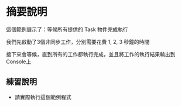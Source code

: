 # 摘要說明

這個範例展示了：等候所有提供的 Task 物件完成執行

我們先啟動了3個非同步工作，分別需要花費 1, 2, 3 秒鐘的時間

接下來會等候，直到所有的工作都執行完成，並且將工作的執行結果輸出到Console上

## 練習說明

* 請實際執行這個範例程式

  